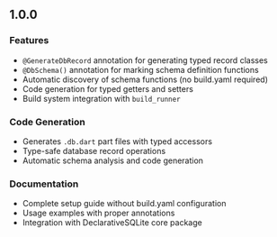 ## 1.0.0

### Features
- `@GenerateDbRecord` annotation for generating typed record classes
- `@DbSchema()` annotation for marking schema definition functions
- Automatic discovery of schema functions (no build.yaml required)
- Code generation for typed getters and setters
- Build system integration with `build_runner`

### Code Generation
- Generates `.db.dart` part files with typed accessors
- Type-safe database record operations
- Automatic schema analysis and code generation

### Documentation
- Complete setup guide without build.yaml configuration
- Usage examples with proper annotations
- Integration with DeclarativeSQLite core package